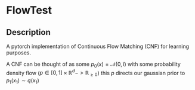 # FlowTest

## Description
A pytorch implementation of Continuous Flow Matching (CNF) for learning purposes.

A CNF can be thought of as some $p_0(x) = \mathcal{N}(0, I)$ with some probability density flow ($p \in [0, 1] \times \mathbb{R}^{d} -> \mathbb{R}_{\ge 0}$)  this $p$ directs our gaussian prior
to $p_1(x_1) \sim q(x_1)$
